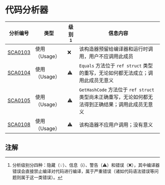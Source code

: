 # 代码分析器

| 分析编号           | 类型          | 级别[^1] | 信息内容                                                     |
| ------------------ | ------------- | -------- | ------------------------------------------------------------ |
| [SCA0103](sca0103) | 使用（Usage） | ❌        | 该构造器预留给编译器和运行时调用，用户不应调用此成员         |
| [SCA0104](sca0104) | 使用（Usage） | ⚠        | `Equals` 方法位于 `ref struct` 类型的重写，无论如何都无法成立；调用此成员无意义 |
| [SCA0105](sca0105) | 使用（Usage） | ⚠        | `GetHashCode` 方法位于 `ref struct` 类型尚未正确重写，无论如何都无法得到正确结果；调用此成员无意义 |
| [SCA0108](sca0108) | 使用（Usage） | ⚠        | 该构造器不应用户调用；没有意义                               |

## 注解

[^1]: 分析级别分四种：隐藏（💡）、信息（ℹ）、警告（⚠）和错误（❌），其中编译器错误会直接禁止编译对代码进行编译，属于严重错误（诸如代码语法错误等问题则属于这一类错误）。
